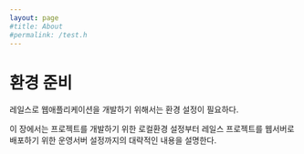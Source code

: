 ```yaml
---
layout: page
#title: About
#permalink: /test.h
---
```


# 환경 준비

레일스로 웹애플리케이션을 개발하기 위해서는 환경 설정이 필요하다.

이 장에서는 프로젝트를 개발하기 위한 로컬환경 설정부터 레일스 프로젝트를 웹서버로 배포하기 위한 운영서버 설정까지의 대략적인 내용을 설명한다.


